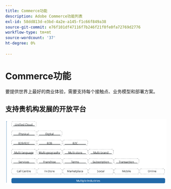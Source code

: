 ```yaml
---
title: Commerce功能
description: Adobe Commerce功能列表
exl-id: 58dd813d-e3bd-4a2e-a145-f1c66f849a38
source-git-commit: e76f101df47116f7b246f21f0fe0fa72769d2776
workflow-type: tm+mt
source-wordcount: '37'
ht-degree: 0%

---
```


# Commerce功能

要提供世界上最好的商业体验，需要支持每个接触点、业务模型和部署方案。

## 支持贵机构发展的开放平台

![商业技术的价值](../../assets/playbooks/commerce-features.png)
